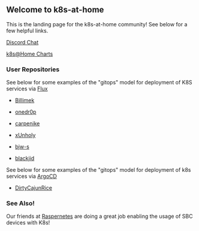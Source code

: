 ## Welcome to k8s-at-home

This is the landing page for the k8s-at-home community! See below for a few helpful links.

[Discord Chat](https://discord.gg/Yv2gzFy) 

[k8s@Home Charts](https://github.com/k8s-at-home/charts)

### User Repositories

See below for some examples of the "gitops" model for deployment of K8S services via [Flux](https://fluxcd.io/)

- [Billimek](https://github.com/billimek/k8s-gitops)

- [onedr0p](https://github.com/onedr0p/k3s-gitops) 

- [carpenike](https://github.com/carpenike/k8s-gitops) 

- [xUnholy](https://github.com/raspbernetes/k8s-gitops/)

- [bjw-s](https://github.com/bjw-s/k8s-gitops/) 

- [blackjid](https://github.com/blackjid/k8s-gitops/) 

See below for some examples of the "gitops" model for deployment of k8s services via [ArgoCD](https://argoproj.github.io/argo-cd/)

- [DirtyCajunRice](https://github.com/DirtyCajunRice/GitOps-Argo-CD)

### See Also!

Our friends at [Raspernetes](https://raspbernetes.github.io/) are doing a great job enabling the usage of SBC devices with K8s!
